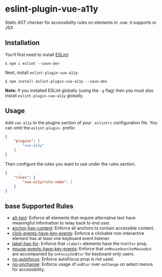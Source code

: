 # eslint-plugin-vue-a11y

Static AST checker for accessibility rules on elements in .vue. it supports <template></template> or JSX


## Installation

You'll first need to install [ESLint](http://eslint.org):

```
$ npm i eslint --save-dev
```

Next, install `eslint-plugin-vue-a11y`:

```
$ npm install eslint-plugin-vue-a11y --save-dev
```

**Note:** If you installed ESLint globally (using the `-g` flag) then you must also install `eslint-plugin-vue-a11y` globally.

## Usage

Add `vue-a11y` to the plugins section of your `.eslintrc` configuration file. You can omit the `eslint-plugin-` prefix:

```json
{
    "plugins": [
        "vue-a11y"
    ]
}
```


Then configure the rules you want to use under the rules section.

```json
{
    "rules": {
        "vue-a11y/rule-name": 2
    }
}
```

## base Supported Rules
- [alt-text](docs/rules/alt-text.md): Enforce all elements that require alternative text have meaningful information to relay back to end user.
- [anchor-has-content](docs/rules/anchor-has-content.md): Enforce all anchors to contain accessible content.
- [click-events-have-key-events](docs/rules/click-events-have-key-events.md): Enforce a clickable non-interactive element has at least one keyboard event listener.
- [label-has-for](docs/rules/label-has-for.md): Enforce that `<label>` elements have the `htmlFor` prop.
- [mouse-events-have-key-events](docs/rules/mouse-events-have-key-events.md): Enforce that `onMouseOver`/`onMouseOut` are accompanied by `onFocus`/`onBlur` for keyboard-only users.
- [no-autofocus](docs/rules/no-autofocus.md): Enforce autoFocus prop is not used.
- [no-onchange](docs/rules/no-onchange.md): Enforce usage of `onBlur` over `onChange` on select menus for accessibility.

